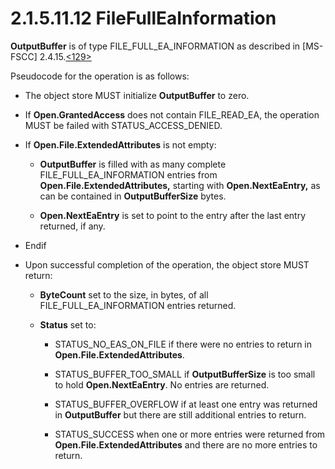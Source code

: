 <html dir="LTR" xmlns:mshelp="http://msdn.microsoft.com/mshelp" xmlns:ddue="http://ddue.schemas.microsoft.com/authoring/2003/5" xmlns:xlink="http://www.w3.org/1999/xlink" xmlns:tool="http://www.microsoft.com/tooltip">
    <head>
        <meta http-equiv="Content-Type" content="text/html; CHARSET=utf-8"></meta>
        <meta name="save" content="history"></meta>
        <title>2.1.5.11.12 FileFullEaInformation</title>
        <xml>
            <mshelp:toctitle title="2.1.5.11.12 FileFullEaInformation"></mshelp:toctitle>
            <mshelp:rltitle title="[MS-FSA]: FileFullEaInformation"></mshelp:rltitle>
            <mshelp:keyword index="A" term="36660930-adcc-4145-a206-f38502e9eb79"></mshelp:keyword>
            <mshelp:attr name="DCSext.ContentType" value="open specification"></mshelp:attr>
            <mshelp:attr name="AssetID" value="36660930-adcc-4145-a206-f38502e9eb79"></mshelp:attr>
            <mshelp:attr name="TopicType" value="kbRef"></mshelp:attr>
            <mshelp:attr name="DCSext.Title" value="[MS-FSA]: FileFullEaInformation" />
        </xml>
    </head>
    <body>
        <div id="header">
            <h1 class="heading">2.1.5.11.12 FileFullEaInformation</h1>
        </div>
        <div id="mainSection">
            <div id="mainBody">
                <div id="allHistory" class="saveHistory"></div>
                <div id="sectionSection0" class="section" name="collapseableSection">
                    

<p><b>OutputBuffer</b> is of type FILE_FULL_EA_INFORMATION as
described in <mshelp:link keywords="efbfe127-73ad-4140-9967-ec6500e66d5e" tabindex="0">[MS-FSCC]</mshelp:link>
<mshelp:link keywords="0eb94f48-6aac-41df-a878-79f4dcfd8989" tabindex="0">2.4.15</mshelp:link>.<a id="Appendix_A_Target_129"></a><a href="4e3695bd-7574-4f24-a223-b4679c065b63.html#Appendix_A_129" aria-label="Product behavior note 129">&lt;129&gt;</a></p>

<p>Pseudocode for the operation is as follows:</p>

<ul><li><p><span><span> 
</span></span>The object store MUST initialize <b>OutputBuffer</b> to zero.</p>

</li><li><p><span><span> 
</span></span>If <b>Open.GrantedAccess</b> does not contain FILE_READ_EA, the
operation MUST be failed with STATUS_ACCESS_DENIED.</p>

</li><li><p><span><span> 
</span></span>If <b>Open.File.ExtendedAttributes</b> is not empty:</p>

<ul><li><p><span><span>  </span></span><b>OutputBuffer</b>
is filled with as many complete FILE_FULL_EA_INFORMATION entries from <b>Open.File.ExtendedAttributes,</b>
starting with <b>Open.NextEaEntry,</b> as can be contained in <b>OutputBufferSize</b>
bytes.</p>

</li><li><p><span><span>  </span></span><b>Open.NextEaEntry</b>
is set to point to the entry after the last entry returned, if any.</p>

</li></ul></li><li><p><span><span> 
</span></span>Endif</p>

</li><li><p><span><span> 
</span></span>Upon successful completion of the operation, the object store
MUST return:</p>

<ul><li><p><span><span>  </span></span><b>ByteCount</b>
set to the size, in bytes, of all FILE_FULL_EA_INFORMATION entries returned.</p>

</li><li><p><span><span>  </span></span><b>Status</b>
set to:</p>

<ul><li><p><span><span> 
</span></span>STATUS_NO_EAS_ON_FILE if there were no entries to return in <b>Open.File.ExtendedAttributes</b>.</p>

</li><li><p><span><span> 
</span></span>STATUS_BUFFER_TOO_SMALL if <b>OutputBufferSize</b> is too small
to hold <b>Open.NextEaEntry</b>. No entries are returned.</p>

</li><li><p><span><span> 
</span></span>STATUS_BUFFER_OVERFLOW if at least one entry was returned in <b>OutputBuffer</b>
but there are still additional entries to return.</p>

</li><li><p><span><span> 
</span></span>STATUS_SUCCESS when one or more entries were returned from <b>Open.File.ExtendedAttributes</b>
and there are no more entries to return.</p>

</li></ul></li></ul></li></ul>
                </div>
            </div>
        </div>
    </body>
</html>